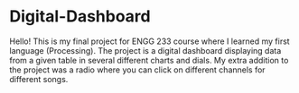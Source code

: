 # Digital-Dashboard
Hello! This is my final project for ENGG 233 course where I learned my first language (Processing). The project is a digital dashboard displaying data from a given table in several different charts and dials. My extra addition to the project was a radio where you can click on different channels for different songs. 
